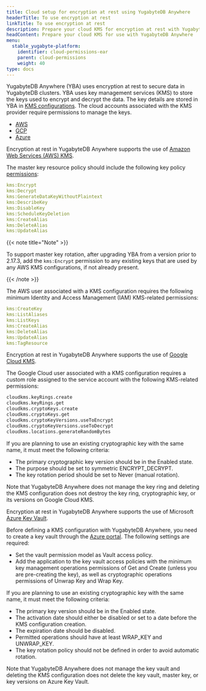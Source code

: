 ```yaml
---
title: Cloud setup for encryption at rest using YugabyteDB Anywhere
headerTitle: To use encryption at rest
linkTitle: To use encryption at rest
description: Prepare your cloud KMS for encryption at rest with YugabyteDB Anywhere.
headContent: Prepare your cloud KMS for use with YugabyteDB Anywhere
menu:
  stable_yugabyte-platform:
    identifier: cloud-permissions-ear
    parent: cloud-permissions
    weight: 40
type: docs
---
```


YugabyteDB Anywhere (YBA) uses encryption at rest to secure data in YugabyteDB clusters. YBA uses key management services (KMS) to store the keys used to encrypt and decrypt the data. The key details are stored in YBA in [KMS configurations](../../../security/create-kms-config/aws-kms/). The cloud accounts associated with the KMS provider require permissions to manage the keys.

<ul class="nav nav-tabs-alt nav-tabs-yb custom-tabs">
  <li>
    <a href="#aws" class="nav-link active" id="aws-tab" data-bs-toggle="tab"
      role="tab" aria-controls="aws" aria-selected="false">
      <i class="fa-brands fa-aws"></i>
      AWS
    </a>
  </li>
  <li>
    <a href="#gcp" class="nav-link" id="gcp-tab" data-bs-toggle="tab"
      role="tab" aria-controls="gcp" aria-selected="false">
      <i class="fa-brands fa-google"></i>
      GCP
    </a>
  </li>
  <li>
    <a href="#azure" class="nav-link" id="azure-tab" data-bs-toggle="tab"
      role="tab" aria-controls="azure" aria-selected="false">
      <i class="fa-brands fa-microsoft"></i>
      Azure
    </a>
  </li>
</ul>

<div class="tab-content">

  <div id="aws" class="tab-pane fade show active" role="tabpanel" aria-labelledby="aws-tab">

Encryption at rest in YugabyteDB Anywhere supports the use of [Amazon Web Services (AWS) KMS](https://aws.amazon.com/kms/).

The master key resource policy should include the following key policy [permissions](https://docs.aws.amazon.com/kms/latest/developerguide/kms-api-permissions-reference.html):

```yaml
kms:Encrypt
kms:Decrypt
kms:GenerateDataKeyWithoutPlaintext
kms:DescribeKey
kms:DisableKey
kms:ScheduleKeyDeletion
kms:CreateAlias
kms:DeleteAlias
kms:UpdateAlias
```

{{< note title="Note" >}}

To support master key rotation, after upgrading YBA from a version prior to 2.17.3, add the `kms:Encrypt` permission to any existing keys that are used by any AWS KMS configurations, if not already present.

{{< /note >}}

The AWS user associated with a KMS configuration requires the following minimum Identity and Access Management (IAM) KMS-related permissions:

```yaml
kms:CreateKey
kms:ListAliases
kms:ListKeys
kms:CreateAlias
kms:DeleteAlias
kms:UpdateAlias
kms:TagResource
```

  </div>

  <div id="gcp" class="tab-pane fade" role="tabpanel" aria-labelledby="gcp-tab">

Encryption at rest in YugabyteDB Anywhere supports the use of [Google Cloud KMS](https://cloud.google.com/security-key-management).

The Google Cloud user associated with a KMS configuration requires a custom role assigned to the service account with the following KMS-related permissions:

```sh
cloudkms.keyRings.create
cloudkms.keyRings.get
cloudkms.cryptoKeys.create
cloudkms.cryptoKeys.get
cloudkms.cryptoKeyVersions.useToEncrypt
cloudkms.cryptoKeyVersions.useToDecrypt
cloudkms.locations.generateRandomBytes
```

If you are planning to use an existing cryptographic key with the same name, it must meet the following criteria:

- The primary cryptographic key version should be in the Enabled state.
- The purpose should be set to symmetric ENCRYPT_DECRYPT.
- The key rotation period should be set to Never (manual rotation).

Note that YugabyteDB Anywhere does not manage the key ring and deleting the KMS configuration does not destroy the key ring, cryptographic key, or its versions on Google Cloud KMS.

  </div>

  <div id="azure" class="tab-pane fade" role="tabpanel" aria-labelledby="azure-tab">

Encryption at rest in YugabyteDB Anywhere supports the use of Microsoft [Azure Key Vault](https://learn.microsoft.com/en-us/azure/key-vault/).

Before defining a KMS configuration with YugabyteDB Anywhere, you need to create a key vault through the [Azure portal](https://docs.microsoft.com/en-us/azure/key-vault/general/quick-create-portal). The following settings are required:

- Set the vault permission model as Vault access policy.
- Add the application to the key vault access policies with the minimum key management operations permissions of Get and Create (unless you are pre-creating the key), as well as cryptographic operations permissions of Unwrap Key and Wrap Key.

If you are planning to use an existing cryptographic key with the same name, it must meet the following criteria:

- The primary key version should be in the Enabled state.
- The activation date should either be disabled or set to a date before the KMS configuration creation.
- The expiration date should be disabled.
- Permitted operations should have at least WRAP_KEY and UNWRAP_KEY.
- The key rotation policy should not be defined in order to avoid automatic rotation.

Note that YugabyteDB Anywhere does not manage the key vault and deleting the KMS configuration does not delete the key vault, master key, or key versions on Azure Key Vault.

  </div>

</div>
